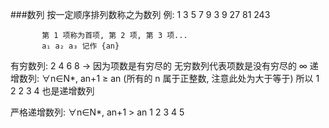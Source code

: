 ###数列
       按一定顺序排列数称之为数列
       例: 1 3 5 7 9
           3 9 27 81 243
           
           第 1 项称为首项, 第 2 项, 第 3 项...
           a₁ a₂ a₃ 记作 {an}


有穷数列: 2 4 6 8 -> 因为项数是有穷尽的
无穷数列代表项数是没有穷尽的 ∞
递增数列: ∀n∈N*, an+1 ≥ an (所有的 n 属于正整数, 注意此处为大于等于) 
         所以 1 2 2 3 4 也是递增数列 

严格递增数列: ∀n∈N*, an+1 > an 
         1 2 3 4 5
         



